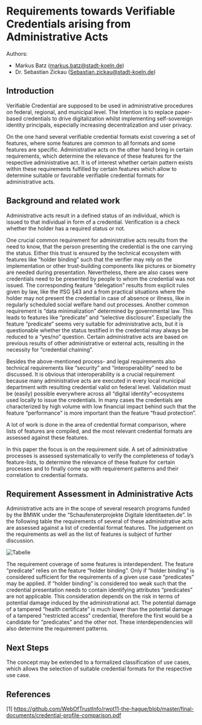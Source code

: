 # Requirements towards Verifiable Credentials arising from Administrative Acts

Authors:  
- Markus Batz (markus.batz@stadt-koeln.de)  
- Dr. Sebastian Zickau (Sebastian.zickau@stadt-koeln.de)  

## Introduction
Verifiable Credential are supposed to be used in administrative procedures on federal, regional, and municipal level. The Intention is to replace paper-based credentials to drive digitalization whilst implementing self-sovereign identity principals, especially increasing decentralization and user privacy.

On the one hand several verifiable credential formats exist covering a set of features, where some features are common to all formats and some features are specific. Administrative acts on the other hand bring in certain requirements, which determine the relevance of these features for the respective administrative act.  It is of interest whether certain pattern exists within these requirements fulfilled by certain features which allow to determine suitable or favorable verifiable credential formats for administrative acts.

## Background and related work
Administrative acts result in a defined status of an individual, which is issued to that individual in form of a credential. Verification is a check whether the holder has a required status or not.

One crucial common requirement for administrative acts results from the need to know, that the person presenting the credential is the one carrying the status.  Either this trust is ensured by the technical ecosystem with features like “holder binding” such that the verifier may rely on the implementation or other trust-building components like pictures or biometry are needed during presentation. Nevertheless, there are also cases were credentials need to be presented by people to whom the credential was not issued. The corresponding feature “delegation” results from explicit rules given by law, like the IfSG §43 and a from practical situations where the holder may not present the credential in case of absence or illness, like in regularly scheduled social welfare hand out processes.
Another common requirement is “data minimalization” determined by governmental law. This leads to features like “predicate” and “selective disclosure”. Especially the feature “predicate” seems very suitable for administrative acts, but it is questionable whether the status testified in the credential may always be reduced to a “yes/no” question. Certain administrative acts are based on previous results of other administrative or external acts, resulting in the necessity for “credential chaining”.

Besides the above-mentioned process- and legal requirements also technical requirements like “security” and “interoperability” need to be discussed. It is obvious that interoperability is a crucial requirement because many administrative acts are executed in every local municipal department with resulting credential valid on federal level. Validation must be (easily) possible everywhere across all “digital identity”-ecosystems used locally to issue the credentials. In many cases the credentials are characterized by high volume with low financial impact behind such that the feature “performance” is more important than the feature “fraud protection”.

A lot of work is done in the area of credential format comparison, where lists of features are compiled, and the most relevant credential formats are assessed against these features.

In this paper the focus is on the requirement side. A set of administrative processes is assessed systematically to verify the completeness of today’s feature-lists, to determine the relevance of these feature for certain processes and to finally come up with requirement patterns and their correlation to credential formats.

## Requirement Assessment in Administrative Acts

Administrative acts are in the scope of several research programs funded by the BMWK under the “Schaufensterprojekte Digitale Identitaeten.de”. In the following table the requirements of several of these administrative acts are assessed against a list of credential format features.  The judgement on the requirements as well as the list of features is subject of further discussion. 

![Tabelle](https://github.com/WebOfTrustInfo/rwot12-cologne/assets/101271725/830f6356-e9e9-4d7e-bc8d-dc69b990a1bf)

The requirement coverage of some features is interdependent. The feature “predicate” relies on the feature “holder binding”. Only if “holder binding” is considered sufficient for the requirements of a given use case “predicates” may be applied. If “holder binding” is considered too weak such that the credential presentation needs to contain identifying attributes “predicates” are not applicable. This consideration depends on the risk in terms of potential damage induced by the administrational act. The potential damage of a tampered “health certificate” is much lower than the potential damage of a tampered “restricted access” credential, therefore the first would be a candidate for “predicates” and the other not. These interdependencies will also determine the requirement patterns. 


## Next Steps

The concept may be extended to a formalized classification of use cases, which allows the selection of suitable credential formats for the respective use case. 


## References

[1] https://github.com/WebOfTrustInfo/rwot11-the-hague/blob/master/final-documents/credential-profile-comparison.pdf
